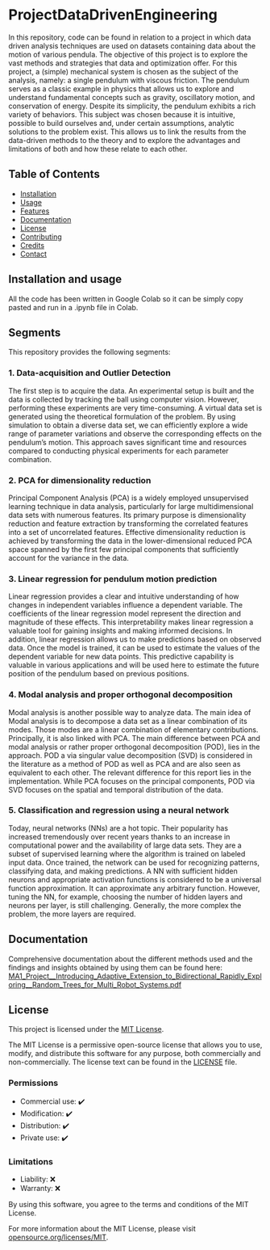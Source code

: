 # ProjectDataDrivenEngineering
In this repository, code can be found in relation to a project in which data driven analysis techniques are used on datasets containing data about the motion of various pendula. The objective of this project is to explore the vast methods and strategies that data and optimization offer. For this project, a (simple) mechanical system is chosen as the subject of the analysis, namely: a single pendulum with viscous friction. The pendulum serves as a classic example in physics that allows us to explore and understand fundamental concepts such as gravity, oscillatory motion, and conservation of energy. Despite its simplicity, the pendulum exhibits a rich variety of behaviors. This subject was chosen because it is intuitive, possible to build ourselves and, under certain assumptions, analytic solutions to the problem exist. This allows us to link the results from the data-driven methods to the theory and to explore the advantages and limitations of both and how these relate to each other.

## Table of Contents
- [Installation](#installation)
- [Usage](#usage)
- [Features](#features)
- [Documentation](#documentation)
- [License](#license)
- [Contributing](#contributing)
- [Credits](#credits)
- [Contact](#contact)

## Installation and usage

All the code has been written in Google Colab so it can be simply copy pasted and run in a .ipynb file in Colab. 

## Segments

This repository provides the following segments:

### 1. Data-acquisition and Outlier Detection
The first step is to acquire the data. An experimental setup is built and the data is collected by tracking the ball using computer vision. However, performing these experiments are very time-consuming. A virtual data set is generated using the theoretical formulation of the problem. By using simulation to obtain
a diverse data set, we can efficiently explore a wide range of parameter variations and observe the corresponding effects on the pendulum’s motion. This approach saves significant time and resources compared to conducting physical experiments for each parameter combination.

### 2. PCA for dimensionality reduction
Principal Component Analysis (PCA) is a widely employed unsupervised learning technique in data analysis, particularly for large multidimensional data sets with numerous features. Its primary purpose is dimensionality reduction and feature extraction by transforming the correlated features into a set of uncorrelated features. Effective dimensionality reduction is achieved by transforming the data in the lower-dimensional reduced PCA space spanned by the first few principal components that sufficiently account for the variance in the data.

### 3. Linear regression for pendulum motion prediction
Linear regression provides a clear and intuitive understanding of how changes in independent variables influence a dependent variable. The coefficients of the linear regression model represent the direction and magnitude of these effects. This interpretability makes linear regression a valuable tool for gaining insights and making informed decisions. In addition, linear regression allows us to make predictions based on observed data. Once the model is trained, it can be used to estimate the values of the dependent variable for new data points. This predictive capability is valuable in various applications and will be used here to estimate the future position of the pendulum based on previous positions. 

### 4. Modal analysis and proper orthogonal decomposition
Modal analysis is another possible way to analyze data. The main idea of Modal analysis is to decompose a data set as a linear combination of its modes. Those modes are a linear combination of elementary contributions. Principally, it is also linked with PCA. The main difference between PCA and modal analysis or rather proper orthogonal decomposition (POD), lies in the approach. POD a via singular value decomposition (SVD) is considered in the literature as a method of POD as well as PCA and are also seen as equivalent to each other. The relevant difference for this report lies in the implementation. While PCA focuses on the principal components, POD via SVD focuses on the spatial and temporal distribution of the data.

### 5. Classification and regression using a neural network
Today, neural networks (NNs) are a hot topic. Their popularity has increased tremendously over recent years thanks to an increase in computational power and the availability of large data sets. They are a subset of supervised learning where the algorithm is trained on labeled input data. Once trained, the network can be used for recognizing patterns, classifying data, and making predictions. A NN with sufficient hidden neurons and appropriate activation functions is considered to be a universal function approximation. It can approximate any arbitrary function. However, tuning the NN, for example, choosing the number of hidden layers and neurons per layer, is still challenging. Generally, the more complex the problem, the more layers are required.

## Documentation

Comprehensive documentation about the different methods used and the findings and insights obtained by using them can be found here:
[MA1_Project__Introducing_Adaptive_Extension_to_Bidirectional_Rapidly_Exploring__Random_Trees_for_Multi_Robot_Systems.pdf](https://github.com/ViktorLaurens/MA1_Project/files/11470170/MA1_Project__Introducing_Adaptive_Extension_to_Bidirectional_Rapidly_Exploring__Random_Trees_for_Multi_Robot_Systems.pdf)


## License

This project is licensed under the [MIT License](LICENSE).

The MIT License is a permissive open-source license that allows you to use, modify, and distribute this software for any purpose, both commercially and non-commercially. The license text can be found in the [LICENSE](LICENSE) file.

### Permissions
- Commercial use: ✔️
- Modification: ✔️
- Distribution: ✔️
- Private use: ✔️

### Limitations
- Liability: ❌
- Warranty: ❌

By using this software, you agree to the terms and conditions of the MIT License.

For more information about the MIT License, please visit [opensource.org/licenses/MIT](https://opensource.org/licenses/MIT).
